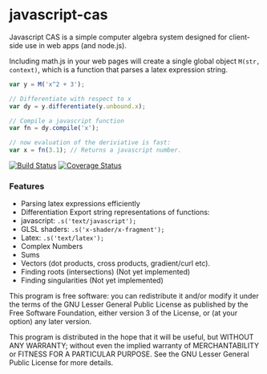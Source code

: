javascript-cas
==============

Javascript CAS is a simple computer algebra system designed for client-side use in web apps (and node.js).

Including math.js in your web pages will create a single global object `M(str, context)`, which is a function that parses a latex expression string.

```javascript
var y = M('x^2 + 3');

// Differentiate with respect to x
var dy = y.differentiate(y.unbound.x);

// Compile a javascript function
var fn = dy.compile('x');

// now evaluation of the deriviative is fast:
var x = fn(3.1); // Returns a javascript number.
```

[![Build Status](https://travis-ci.org/aantthony/javascript-cas.png?branch=master)](https://travis-ci.org/aantthony/javascript-cas) [![Coverage Status](https://coveralls.io/repos/aantthony/javascript-cas/badge.png?branch=master)](https://coveralls.io/r/aantthony/javascript-cas?branch=master)

### Features
- Parsing latex expressions efficiently
- Differentiation
Export string representations of functions:
 - javascript: `.s('text/javascript');`
 - GLSL shaders: `.s('x-shader/x-fragment');`
 - Latex: `.s('text/latex');`
- Complex Numbers
- Sums
- Vectors (dot products, cross products, gradient/curl etc).
- Finding roots (intersections) (Not yet implemented)
- Finding singularities (Not yet implemented)


This program is free software: you can redistribute it and/or modify
it under the terms of the GNU Lesser General Public License as published by
the Free Software Foundation, either version 3 of the License, or
(at your option) any later version.

This program is distributed in the hope that it will be useful,
but WITHOUT ANY WARRANTY; without even the implied warranty of
MERCHANTABILITY or FITNESS FOR A PARTICULAR PURPOSE.  See the
GNU Lesser General Public License for more details.
